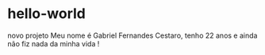 # hello-world
novo projeto
Meu nome é Gabriel Fernandes Cestaro, tenho 22 anos e ainda não fiz nada da minha vida ! 
